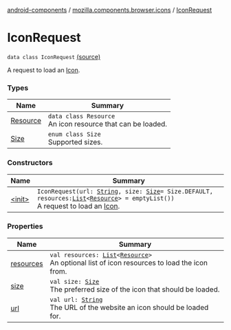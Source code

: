[android-components](../../index.md) / [mozilla.components.browser.icons](../index.md) / [IconRequest](./index.md)

# IconRequest

`data class IconRequest` [(source)](https://github.com/mozilla-mobile/android-components/blob/master/components/browser/icons/src/main/java/mozilla/components/browser/icons/IconRequest.kt#L14)

A request to load an [Icon](../-icon/index.md).

### Types

| Name | Summary |
|---|---|
| [Resource](-resource/index.md) | `data class Resource`<br>An icon resource that can be loaded. |
| [Size](-size/index.md) | `enum class Size`<br>Supported sizes. |

### Constructors

| Name | Summary |
|---|---|
| [&lt;init&gt;](-init-.md) | `IconRequest(url: `[`String`](https://kotlinlang.org/api/latest/jvm/stdlib/kotlin/-string/index.html)`, size: `[`Size`](-size/index.md)` = Size.DEFAULT, resources: `[`List`](https://kotlinlang.org/api/latest/jvm/stdlib/kotlin.collections/-list/index.html)`<`[`Resource`](-resource/index.md)`> = emptyList())`<br>A request to load an [Icon](../-icon/index.md). |

### Properties

| Name | Summary |
|---|---|
| [resources](resources.md) | `val resources: `[`List`](https://kotlinlang.org/api/latest/jvm/stdlib/kotlin.collections/-list/index.html)`<`[`Resource`](-resource/index.md)`>`<br>An optional list of icon resources to load the icon from. |
| [size](size.md) | `val size: `[`Size`](-size/index.md)<br>The preferred size of the icon that should be loaded. |
| [url](url.md) | `val url: `[`String`](https://kotlinlang.org/api/latest/jvm/stdlib/kotlin/-string/index.html)<br>The URL of the website an icon should be loaded for. |
